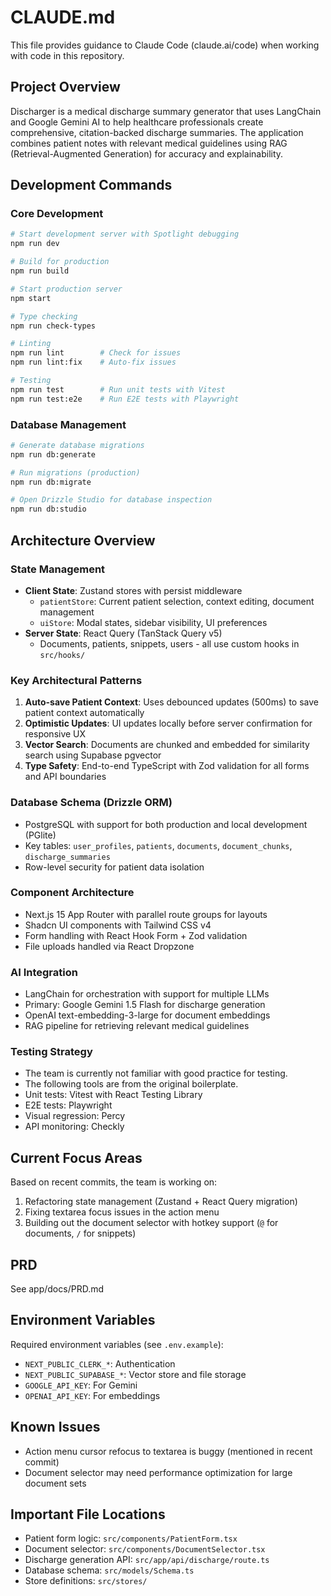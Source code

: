 # CLAUDE.md

This file provides guidance to Claude Code (claude.ai/code) when working with code in this repository.

## Project Overview

Discharger is a medical discharge summary generator that uses LangChain and Google Gemini AI to help healthcare professionals create comprehensive, citation-backed discharge summaries. The application combines patient notes with relevant medical guidelines using RAG (Retrieval-Augmented Generation) for accuracy and explainability.

## Development Commands

### Core Development
```bash
# Start development server with Spotlight debugging
npm run dev

# Build for production
npm run build

# Start production server
npm start

# Type checking
npm run check-types

# Linting
npm run lint        # Check for issues
npm run lint:fix    # Auto-fix issues

# Testing
npm run test        # Run unit tests with Vitest
npm run test:e2e    # Run E2E tests with Playwright
```

### Database Management
```bash
# Generate database migrations
npm run db:generate

# Run migrations (production)
npm run db:migrate

# Open Drizzle Studio for database inspection
npm run db:studio
```

## Architecture Overview

### State Management
- **Client State**: Zustand stores with persist middleware
  - `patientStore`: Current patient selection, context editing, document management
  - `uiStore`: Modal states, sidebar visibility, UI preferences
- **Server State**: React Query (TanStack Query v5)
  - Documents, patients, snippets, users - all use custom hooks in `src/hooks/`

### Key Architectural Patterns
1. **Auto-save Patient Context**: Uses debounced updates (500ms) to save patient context automatically
2. **Optimistic Updates**: UI updates locally before server confirmation for responsive UX
3. **Vector Search**: Documents are chunked and embedded for similarity search using Supabase pgvector
4. **Type Safety**: End-to-end TypeScript with Zod validation for all forms and API boundaries

### Database Schema (Drizzle ORM)
- PostgreSQL with support for both production and local development (PGlite)
- Key tables: `user_profiles`, `patients`, `documents`, `document_chunks`, `discharge_summaries`
- Row-level security for patient data isolation

### Component Architecture
- Next.js 15 App Router with parallel route groups for layouts
- Shadcn UI components with Tailwind CSS v4
- Form handling with React Hook Form + Zod validation
- File uploads handled via React Dropzone

### AI Integration
- LangChain for orchestration with support for multiple LLMs
- Primary: Google Gemini 1.5 Flash for discharge generation
- OpenAI text-embedding-3-large for document embeddings
- RAG pipeline for retrieving relevant medical guidelines

### Testing Strategy
- The team is currently not familiar with good practice for testing.
- The following tools are from the original boilerplate.
- Unit tests: Vitest with React Testing Library
- E2E tests: Playwright
- Visual regression: Percy
- API monitoring: Checkly

## Current Focus Areas

Based on recent commits, the team is working on:
1. Refactoring state management (Zustand + React Query migration)
2. Fixing textarea focus issues in the action menu
3. Building out the document selector with hotkey support (`@` for documents, `/` for snippets)

## PRD

See app/docs/PRD.md

## Environment Variables

Required environment variables (see `.env.example`):
- `NEXT_PUBLIC_CLERK_*`: Authentication
- `NEXT_PUBLIC_SUPABASE_*`: Vector store and file storage
- `GOOGLE_API_KEY`: For Gemini
- `OPENAI_API_KEY`: For embeddings

## Known Issues
- Action menu cursor refocus to textarea is buggy (mentioned in recent commit)
- Document selector may need performance optimization for large document sets

## Important File Locations
- Patient form logic: `src/components/PatientForm.tsx`
- Document selector: `src/components/DocumentSelector.tsx`
- Discharge generation API: `src/app/api/discharge/route.ts`
- Database schema: `src/models/Schema.ts`
- Store definitions: `src/stores/`

